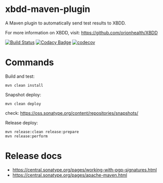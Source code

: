 # xbdd-maven-plugin
A Maven plugin to automatically send test results to XBDD.

For more information on XBDD, visit: https://github.com/orionhealth/XBDD

[![Build Status](https://travis-ci.com/steveswinsburg/xbdd-maven-plugin.svg?branch=master)](https://travis-ci.org/steveswinsburg/xbdd-maven-plugin)
[![Codacy Badge](https://api.codacy.com/project/badge/Grade/e67f4a74d6b845d0834f3b6594e76c9d)](https://www.codacy.com/app/steveswinsburg/xbdd-maven-plugin)
[![codecov](https://codecov.io/gh/steveswinsburg/xbdd-maven-plugin/branch/master/graph/badge.svg)](https://codecov.io/gh/steveswinsburg/xbdd-maven-plugin)


# Commands
Build and test: 
````
mvn clean install
````

Snapshot deploy: 
```
mvn clean deploy
```
check: https://oss.sonatype.org/content/repositories/snapshots/

Release deploy: 
```
mvn release:clean release:prepare
mvn release:perform
```

# Release docs
* https://central.sonatype.org/pages/working-with-pgp-signatures.html
* https://central.sonatype.org/pages/apache-maven.html

